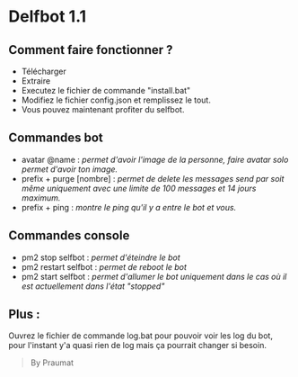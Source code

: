 # Delfbot 1.1


Comment faire fonctionner ? 
---
- Télécharger
- Extraire 
- Executez le fichier de commande "install.bat"
- Modifiez le fichier config.json et remplissez le tout.
- Vous pouvez maintenant profiter du selfbot.

Commandes bot 
---
- avatar @name : *permet d'avoir l'image de la personne, faire avatar solo permet d'avoir ton image.*
- prefix + purge [nombre] : *permet de delete les messages send par soit même uniquement avec une limite de 100 messages et 14 jours maximum.*
- prefix + ping : *montre le ping qu'il y a entre le bot et vous.*

Commandes console
---
- pm2 stop selfbot : <i>permet d'éteindre le bot</i>
- pm2 restart selfbot : <i>permet de reboot le bot</i>
- pm2 start selfbot : <i>permet d'allumer le bot uniquement dans le cas où il est actuellement dans l'état "stopped"</i>

Plus : 
---
Ouvrez le fichier de commande log.bat pour pouvoir voir les log du bot, pour l'instant y'a quasi rien de log mais ça pourrait changer si besoin.

> By Praumat

